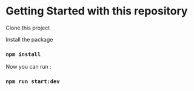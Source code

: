 # Getting Started with this repository

Clone this project

Install the package

### `npm install`

Now you can run :

### `npm run start:dev`
